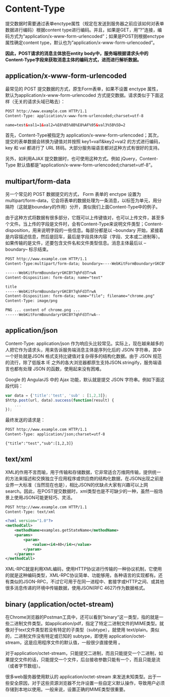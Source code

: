 # Content-Type

提交数据时需要通过表单enctype属性（规定在发送到服务器之前应该如何对表单数据进行编码）根据content type进行编码。并且，如果是GET，用”?”连接，编码方式为“application/x-www-form-urlencoded”；如果是POST则根据enctype属性确定content type，默认也为”application/x-www-form-urlencoded”。

**因此，POST请求的消息主体放在entity body中，服务端根据请求头中的Content-Type字段来获取消息主体的编码方式，进而进行解析数据。**

## application/x-www-form-urlencoded

最常见的 POST 提交数据的方式，原生Form表单，如果不设置 enctype 属性，默认为application/x-www-form-urlencoded 方式提交数据。请求类似于下面这样（无关的请求头域已略去）：

```html
POST http://www.example.com HTTP/1.1
Content-Type: application/x-www-form-urlencoded;charset=utf-8

name=test&val1=1&val2=%E6%B5%8B%E8%AF%95&val3%5B%5D=2
```

首先，Content-Type被指定为 application/x-www-form-urlencoded；其次，提交的表单数据会转换为键值对并按照 key1=val1&key2=val2 的方式进行编码，key 和 val 都进行了 URL 转码。大部分服务端语言都对这种方式有很好的支持。 

另外，如利用AJAX 提交数据时，也可使用这种方式。例如 jQuery，Content-Type 默认值都是”application/x-www-form-urlencoded;charset=utf-8”。

## multipart/form-data

另一个常见的 POST 数据提交的方式， Form 表单的 enctype 设置为multipart/form-data，它会将表单的数据处理为一条消息，以标签为单元，用分隔符（这就是boundary的作用）分开，类似我们上面Content-Type中的例子。 

由于这种方式将数据有很多部分，它既可以上传键值对，也可以上传文件，甚至多个文件。当上传的字段是文件时，会有Content-Type来说明文件类型；Content-disposition，用来说明字段的一些信息。每部分都是以 –boundary 开始，紧接着是内容描述信息，然后是回车，最后是字段具体内容（字段、文本或二进制等）。如果传输的是文件，还要包含文件名和文件类型信息。消息主体最后以 –boundary– 标示结束。

```html
POST http://www.example.com HTTP/1.1
Content-Type:multipart/form-data; boundary=----WebKitFormBoundaryrGKCBY7qhFd3TrwA

------WebKitFormBoundaryrGKCBY7qhFd3TrwA
Content-Disposition: form-data; name="text"

title
------WebKitFormBoundaryrGKCBY7qhFd3TrwA
Content-Disposition: form-data; name="file"; filename="chrome.png"
Content-Type: image/png

PNG ... content of chrome.png ...
------WebKitFormBoundaryrGKCBY7qhFd3TrwA--
```

## application/json

Content-Type: application/json 作为响应头比较常见。实际上，现在越来越多的人把它作为请求头，用来告诉服务端消息主体是序列化后的 JSON 字符串，其中一个好处就是JSON 格式支持比键值对复杂得多的结构化数据。由于 JSON 规范的流行，除了低版本 IE 之外的各大浏览器都原生支持JSON.stringify，服务端语言也都有处理 JSON 的函数，使用起来没有困难。 

Google 的 AngularJS 中的 Ajax 功能，默认就是提交 JSON 字符串。例如下面这段代码：

```javascript
var data = {'title':'test', 'sub' : [1,2,3]};
$http.post(url, data).success(function(result) {
    ...
});
```

最终发送的请求是：

```html
POST http://www.example.com HTTP/1.1 
Content-Type: application/json;charset=utf-8

{"title":"test","sub":[1,2,3]}
```

## text/xml

XML的作用不言而喻，用于传输和存储数据，它非常适合万维网传输，提供统一的方法来描述和交换独立于应用程序或供应商的结构化数据，在JSON出现之前是业界一大标准（当然现在也是），相比JSON的优缺点大家有兴趣可以上网search。因此，在POST提交数据时，xml类型也是不可缺少的一种，虽然一般场景上使用JSON可能更轻巧、灵活。

```xml
POST http://www.example.com HTTP/1.1 
Content-Type: text/xml

<?xml version="1.0"?>
<methodCall>
    <methodName>examples.getStateName</methodName>
    <params>
        <param>
            <value><i4>40</i4></value>
        </param>
    </params>
</methodCall>
```

XML-RPC就是利用XML编码，使用HTTP协议进行传输的一种协议机制，它使用的就是这种编码类型，XML-RPC协议简单、功能够用，各种语言的实现都有。还有类似的JSON-RPC，不过它可用于在同一进程中、套接字或HTTP之间、或其他很多消息传递的环境中传输数据，使用JSON(RFC 4627)作为数据格式。 

## binary (application/octet-stream)

在Chrome浏览器的Postman工具中，还可以看到”binary“这一类型，指的就是一些二进制文件类型。如application/pdf，指定了特定二进制文件的MIME类型。就像对于text文件类型若没有特定的子类型（subtype），就使用 text/plain。类似的，二进制文件没有特定或已知的 subtype，即使用 application/octet-stream，这是应用程序文件的默认值，一般很少直接使用 。

对于application/octet-stream，只能提交二进制，而且只能提交一个二进制，如果提交文件的话，只能提交一个文件，后台接收参数只能有一个，而且只能是流（或者字节数组）。

很多web服务器使用默认的 application/octet-stream 来发送未知类型。出于一些安全原因，对于这些资源浏览器不允许设置一些自定义默认操作，导致用户必须存储到本地以使用。一般来说，设置正确的MIME类型很重要。